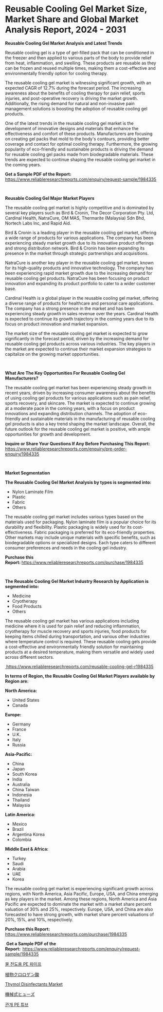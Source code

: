 <p><h1>Reusable Cooling Gel Market Size, Market Share and Global Market Analysis Report, 2024 - 2031</h1></p><p><strong>Reusable Cooling Gel Market Analysis and Latest Trends</strong></p>
<p><p>Reusable cooling gel is a type of gel-filled pack that can be conditioned in the freezer and then applied to various parts of the body to provide relief from heat, inflammation, and swelling. These products are reusable as they can be frozen and reused multiple times, making them a cost-effective and environmentally friendly option for cooling therapy.</p><p>The reusable cooling gel market is witnessing significant growth, with an expected CAGR of 12.7% during the forecast period. The increasing awareness about the benefits of cooling therapy for pain relief, sports injuries, and post-operative recovery is driving the market growth. Additionally, the rising demand for natural and non-invasive pain management solutions is boosting the adoption of reusable cooling gel products.</p><p>One of the latest trends in the reusable cooling gel market is the development of innovative designs and materials that enhance the effectiveness and comfort of these products. Manufacturers are focusing on creating gel packs that mold to the body's contours, providing better coverage and contact for optimal cooling therapy. Furthermore, the growing popularity of eco-friendly and sustainable products is driving the demand for reusable cooling gel packs made from biodegradable materials. These trends are expected to continue shaping the reusable cooling gel market in the coming years.</p></p>
<p><strong>Get a Sample PDF of the Report:&nbsp;</strong> <a href="https://www.reliableresearchreports.com/enquiry/request-sample/1984335">https://www.reliableresearchreports.com/enquiry/request-sample/1984335</a></p>
<p>&nbsp;</p>
<p><strong>Reusable Cooling Gel Major Market Players</strong></p>
<p><p>The reusable cooling gel market is highly competitive and is dominated by several key players such as Bird & Cronin, The Decor Corporation Pty. Ltd, Cardinal Health, NatraCure, OM MAS, Thermarite (Malaysia) Sdn Bhd, Nortech Labs Inc, and Rapid Aid.</p><p>Bird & Cronin is a leading player in the reusable cooling gel market, offering a wide range of products for various applications. The company has been experiencing steady market growth due to its innovative product offerings and strong distribution network. Bird & Cronin has been expanding its presence in the market through strategic partnerships and acquisitions.</p><p>NatraCure is another key player in the reusable cooling gel market, known for its high-quality products and innovative technology. The company has been experiencing rapid market growth due to the increasing demand for reusable cooling gel products. NatraCure has been focusing on product innovation and expanding its product portfolio to cater to a wider customer base.</p><p>Cardinal Health is a global player in the reusable cooling gel market, offering a diverse range of products for healthcare and personal care applications. The company has a strong presence in the market and has been experiencing steady growth in sales revenue over the years. Cardinal Health is expected to continue its growth trajectory in the coming years due to its focus on product innovation and market expansion.</p><p>The market size of the reusable cooling gel market is expected to grow significantly in the forecast period, driven by the increasing demand for reusable cooling gel products across various industries. The key players in the market are expected to continue their market expansion strategies to capitalize on the growing market opportunities.</p></p>
<p>&nbsp;</p>
<p><strong>What Are The Key Opportunities For Reusable Cooling Gel Manufacturers?</strong></p>
<p><p>The reusable cooling gel market has been experiencing steady growth in recent years, driven by increasing consumer awareness about the benefits of using cooling gel products for various applications such as pain relief, sports recovery, and skincare. The market is expected to continue growing at a moderate pace in the coming years, with a focus on product innovations and expanding distribution channels. The adoption of eco-friendly and sustainable materials in the manufacturing of reusable cooling gel products is also a key trend shaping the market landscape. Overall, the future outlook for the reusable cooling gel market is positive, with ample opportunities for growth and development.</p></p>
<p><strong>Inquire or Share Your Questions If Any Before Purchasing This Report:</strong> <a href="https://www.reliableresearchreports.com/enquiry/pre-order-enquiry/1984335">https://www.reliableresearchreports.com/enquiry/pre-order-enquiry/1984335</a></p>
<p>&nbsp;</p>
<p><strong>Market Segmentation</strong></p>
<p><strong>The Reusable Cooling Gel Market Analysis by types is segmented into:</strong></p>
<p><ul><li>Nylon Laminate Film</li><li>Plastic</li><li>Fabric</li><li>Others</li></ul></p>
<p><p>The reusable cooling gel market includes various types based on the materials used for packaging. Nylon laminate film is a popular choice for its durability and flexibility. Plastic packaging is widely used for its cost-effectiveness. Fabric packaging is preferred for its eco-friendly properties. Other markets may include unique materials with specific benefits, such as biodegradable options or specialized designs. Each type caters to different consumer preferences and needs in the cooling gel industry.</p></p>
<p><strong>Purchase this Report:&nbsp;</strong><a href="https://www.reliableresearchreports.com/purchase/1984335">https://www.reliableresearchreports.com/purchase/1984335</a></p>
<p>&nbsp;</p>
<p><strong>The Reusable Cooling Gel Market Industry Research by Application is segmented into:</strong></p>
<p><ul><li>Medicine</li><li>Cryotherapy</li><li>Food Products</li><li>Others</li></ul></p>
<p><p>The reusable cooling gel market has various applications including medicine where it is used for pain relief and reducing inflammation, cryotherapy for muscle recovery and sports injuries, food products for keeping items chilled during transportation, and various other industries where temperature control is required. These reusable cooling gels provide a cost-effective and environmentally friendly solution for maintaining products at a desired temperature, making them versatile and widely used across different sectors.</p></p>
<p><a href="https://www.reliableresearchreports.com/reusable-cooling-gel-r1984335">&nbsp;https://www.reliableresearchreports.com/reusable-cooling-gel-r1984335</a></p>
<p><strong>In terms of Region, the Reusable Cooling Gel Market Players available by Region are:</strong></p>
<p>
    <p> <strong> North America: </strong>
        <ul>
            <li>United States</li>
            <li>Canada</li>
        </ul>
        </p> 
    <p> <strong> Europe: </strong>
        <ul>
            <li>Germany</li>
            <li>France</li>
            <li>U.K.</li>
            <li>Italy</li>
            <li>Russia</li>
        </ul>
        </p> 
    <p> <strong> Asia-Pacific: </strong>
        <ul>
            <li>China</li>
            <li>Japan</li>
            <li>South Korea</li>
            <li>India</li>
            <li>Australia</li>
            <li>China Taiwan</li>
            <li>Indonesia</li>
            <li>Thailand</li>
            <li>Malaysia</li>
        </ul>
        </p> 
    <p> <strong> Latin America: </strong>
        <ul>
            <li>Mexico</li>
            <li>Brazil</li>
            <li>Argentina Korea</li>
            <li>Colombia</li>
        </ul>
        </p> 
    <p> <strong> Middle East & Africa: </strong>
        <ul>
            <li>Turkey</li>
            <li>Saudi</li>
            <li>Arabia</li>
            <li>UAE</li>
            <li>Korea</li>
        </ul>
    </p>
    </p>
<p><p>The reusable cooling gel market is experiencing significant growth across regions, with North America, Asia Pacific, Europe, USA, and China emerging as key players in the market. Among these regions, North America and Asia Pacific are expected to dominate the market with a market share percent valuation of 30% and 25%, respectively. Europe, USA, and China are also forecasted to have strong growth, with market share percent valuations of 20%, 15%, and 10%, respectively.</p></p>
<p><strong>Purchase this Report: </strong><a href="https://www.reliableresearchreports.com/purchase/1984335">https://www.reliableresearchreports.com/purchase/1984335</a></p>
<p>&nbsp;<strong>Get a Sample PDF of the Report:&nbsp;&nbsp;</strong><a href="https://www.reliableresearchreports.com/enquiry/request-sample/1984335">https://www.reliableresearchreports.com/enquiry/request-sample/1984335</a></p>
<p><strong></strong></p>
<p><p><a href="https://github.com/Howaoole34545/Market-Research-Report-List-2/blob/main/7572114154405.md">물 전도용 PE 파이프</a></p><p><a href="https://github.com/LenoraKris2023/Market-Research-Report-List-1/blob/main/1215457145870.md">植物クロロゲン酸</a></p><p><a href="https://github.com/angeliabkratze/Market-Research-Report-List-1/blob/main/thymol-disinfectants-market.md">Thymol Disinfectants Market</a></p><p><a href="https://github.com/Fatimaklein1/Market-Research-Report-List-1/blob/main/4750033145869.md">機械式ヒューズ</a></p><p><a href="https://github.com/JackieFauhey9089475/Market-Research-Report-List-2/blob/main/4838374154406.md">관개 PE 튜브</a></p></p>